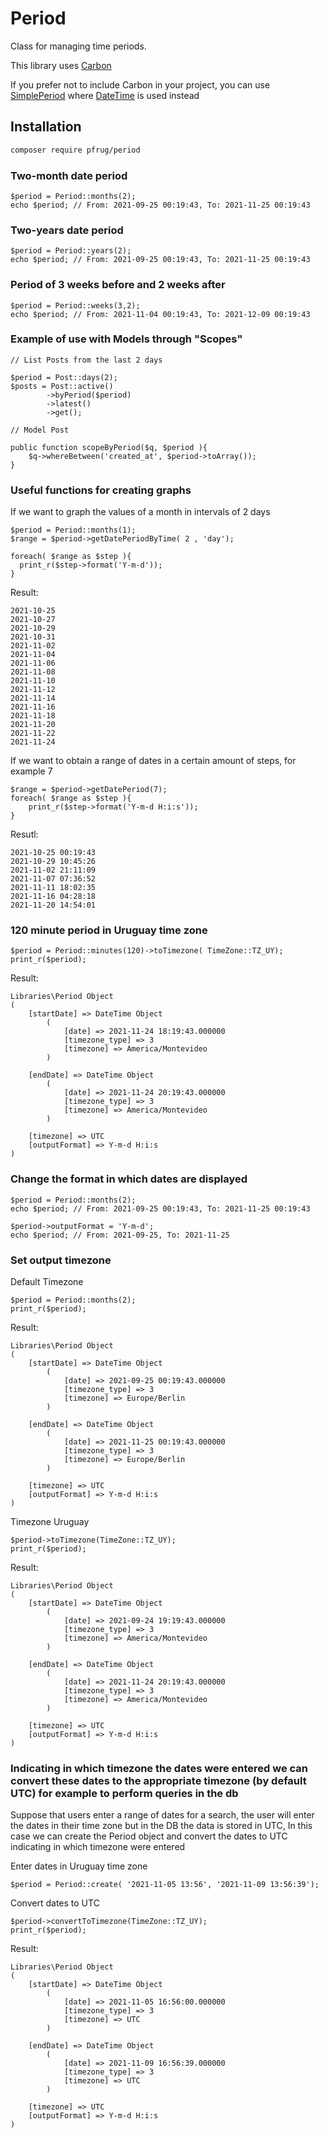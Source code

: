 # Period
Class for managing time periods.

This library uses [Carbon](https://carbon.nesbot.com/)

If you prefer not to include Carbon in your project, you can use
[SimplePeriod](https://github.com/pfrug/simple-period) where [DateTime](https://www.php.net/manual/es/class.datetime.php) is used instead


## Installation
``` sh
composer require pfrug/period
```

### Two-month date period
```
$period = Period::months(2);
echo $period; // From: 2021-09-25 00:19:43, To: 2021-11-25 00:19:43
```

### Two-years date period
```
$period = Period::years(2);
echo $period; // From: 2021-09-25 00:19:43, To: 2021-11-25 00:19:43
```

### Period of 3 weeks before and 2 weeks after
```
$period = Period::weeks(3,2);
echo $period; // From: 2021-11-04 00:19:43, To: 2021-12-09 00:19:43
```

### Example of use with Models through "Scopes"

```
// List Posts from the last 2 days

$period = Post::days(2);
$posts = Post::active()
		->byPeriod($period)
		->latest()
		->get();
```

```
// Model Post

public function scopeByPeriod($q, $period ){
	$q->whereBetween('created_at', $period->toArray());
}
```

### Useful functions for creating graphs

If we want to graph the values of a month in intervals of 2 days

```
$period = Period::months(1);
$range = $period->getDatePeriodByTime( 2 , 'day');

foreach( $range as $step ){
  print_r($step->format('Y-m-d'));
}
```
Result:
```
2021-10-25
2021-10-27
2021-10-29
2021-10-31
2021-11-02
2021-11-04
2021-11-06
2021-11-08
2021-11-10
2021-11-12
2021-11-14
2021-11-16
2021-11-18
2021-11-20
2021-11-22
2021-11-24
```

If we want to obtain a range of dates in a certain amount of steps, for example 7
```
$range = $period->getDatePeriod(7);
foreach( $range as $step ){
	print_r($step->format('Y-m-d H:i:s'));
}
```
Resutl:
```
2021-10-25 00:19:43
2021-10-29 10:45:26
2021-11-02 21:11:09
2021-11-07 07:36:52
2021-11-11 18:02:35
2021-11-16 04:28:18
2021-11-20 14:54:01
```

### 120 minute period in Uruguay time zone
```
$period = Period::minutes(120)->toTimezone( TimeZone::TZ_UY);
print_r($period);
```
Result:
```
Libraries\Period Object
(
    [startDate] => DateTime Object
        (
            [date] => 2021-11-24 18:19:43.000000
            [timezone_type] => 3
            [timezone] => America/Montevideo
        )

    [endDate] => DateTime Object
        (
            [date] => 2021-11-24 20:19:43.000000
            [timezone_type] => 3
            [timezone] => America/Montevideo
        )

    [timezone] => UTC
    [outputFormat] => Y-m-d H:i:s
)
```

### Change the format in which dates are displayed
```
$period = Period::months(2);
echo $period; // From: 2021-09-25 00:19:43, To: 2021-11-25 00:19:43

$period->outputFormat = 'Y-m-d';
echo $period; // From: 2021-09-25, To: 2021-11-25

```

### Set output timezone
Default Timezone
```
$period = Period::months(2);
print_r($period);
```
Result:
```
Libraries\Period Object
(
    [startDate] => DateTime Object
        (
            [date] => 2021-09-25 00:19:43.000000
            [timezone_type] => 3
            [timezone] => Europe/Berlin
        )

    [endDate] => DateTime Object
        (
            [date] => 2021-11-25 00:19:43.000000
            [timezone_type] => 3
            [timezone] => Europe/Berlin
        )

    [timezone] => UTC
    [outputFormat] => Y-m-d H:i:s
)
```

Timezone Uruguay
```
$period->toTimezone(TimeZone::TZ_UY);
print_r($period);
```
Result:
```
Libraries\Period Object
(
    [startDate] => DateTime Object
        (
            [date] => 2021-09-24 19:19:43.000000
            [timezone_type] => 3
            [timezone] => America/Montevideo
        )

    [endDate] => DateTime Object
        (
            [date] => 2021-11-24 20:19:43.000000
            [timezone_type] => 3
            [timezone] => America/Montevideo
        )

    [timezone] => UTC
    [outputFormat] => Y-m-d H:i:s
)
```

### Indicating in which timezone the dates were entered we can convert these dates to the appropriate timezone (by default UTC) for example to perform queries in the db

Suppose that users enter a range of dates for a search, the user will enter the dates in their time zone but in the DB the data is stored in UTC, In this case we can create the Period object and convert the dates to UTC indicating in which timezone were entered

Enter dates in Uruguay time zone
```
$period = Period::create( '2021-11-05 13:56', '2021-11-09 13:56:39');

```
Convert dates to UTC
```
$period->convertToTimezone(TimeZone::TZ_UY);
print_r($period);
```
Result:
```
Libraries\Period Object
(
    [startDate] => DateTime Object
        (
            [date] => 2021-11-05 16:56:00.000000
            [timezone_type] => 3
            [timezone] => UTC
        )

    [endDate] => DateTime Object
        (
            [date] => 2021-11-09 16:56:39.000000
            [timezone_type] => 3
            [timezone] => UTC
        )

    [timezone] => UTC
    [outputFormat] => Y-m-d H:i:s
)
```
